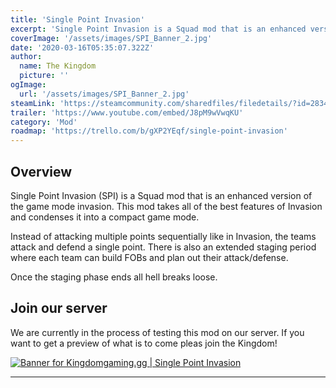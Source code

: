 ```yaml
---
title: 'Single Point Invasion'
excerpt: 'Single Point Invasion is a Squad mod that is an enhanced version of the game mode invasion.'
coverImage: '/assets/images/SPI_Banner_2.jpg'
date: '2020-03-16T05:35:07.322Z'
author:
  name: The Kingdom
  picture: ''
ogImage:
  url: '/assets/images/SPI_Banner_2.jpg'
steamLink: 'https://steamcommunity.com/sharedfiles/filedetails/?id=2834590176'
trailer: 'https://www.youtube.com/embed/J8pM9wVwqKU'
category: 'Mod'
roadmap: 'https://trello.com/b/gXP2YEqf/single-point-invasion'
---
```


## Overview

Single Point Invasion (SPI) is a Squad mod that is an enhanced version of the game mode invasion. This mod takes all of the best features of Invasion and condenses it into a compact game mode.

Instead of attacking multiple points sequentially like in Invasion, the teams attack and defend a single point. There is also an extended staging period where each team can build FOBs and plan out their attack/defense.

Once the staging phase ends all hell breaks loose.

## Join our server

We are currently in the process of testing this mod on our server. If you want to get a preview of what is to come pleas join the Kingdom!

[![Banner for Kingdomgaming.gg | Single Point Invasion](https://cdn.battlemetrics.com/b/horizontal500x80px/16079633.png?foreground=%23EEEEEE&background=%23222222&lines=%23333333&linkColor=%231185ec&chartColor=%23FF0700)](https://www.battlemetrics.com/servers/squad/16079633)

---
